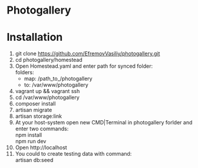 # Photogallery

# Installation
1. git clone https://github.com/EfremovVasiliy/photogallery.git
2. cd photogallery/homestead
3. Open Homestead.yaml and enter path for synced folder:  
   folders:
    - map: /path_to_/photogallery   
    - to: /var/www/photogallery
4. vagrant up && vagrant ssh
5. cd /var/www/photogallery
6. composer install
7. artisan migrate
8. artisan storage:link
9. At your host-system open new CMD|Terminal in photogallery forlder and 
    enter two commands:   
        npm install  
        npm run dev    
10. Open http://localhost
11. You could to create testing data with command:   
    artisan db:seed
